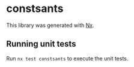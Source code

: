 # constsants

This library was generated with [Nx](https://nx.dev).

## Running unit tests

Run `nx test constsants` to execute the unit tests.
